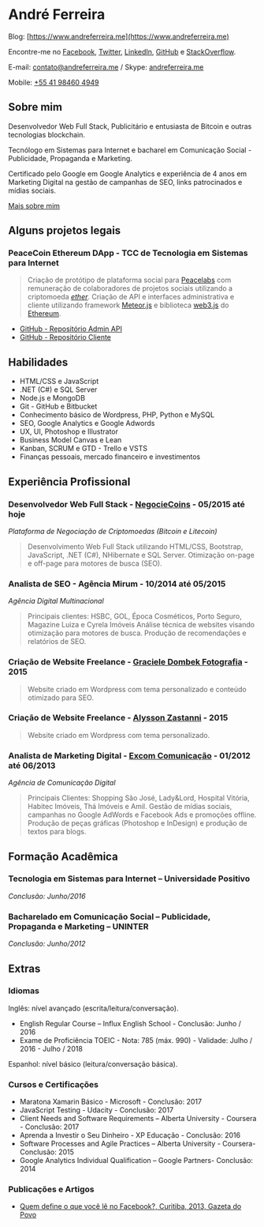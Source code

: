 # André Ferreira

Blog: [https://www.andreferreira.me](https://www.andreferreira.me)

Encontre-me no [Facebook](https://www.facebook.com/aferreira44), [Twitter](https://twitter.com/aferreira44), [LinkedIn](https://www.linkedin.com/in/aferreira44/), [GitHub](https://github.com/aferreira44) e [StackOverflow](https://stackoverflow.com/users/3196610/andr%C3%A9-ferreira).
 
E-mail: [contato@andreferreira.me](mailto:contato@andreferreira.me) / Skype: [andreferreira.me](skype:andreferreira.me?call)

Mobile: [+55 41 98460 4949](tel:+5541984604949)

## Sobre mim

Desenvolvedor Web Full Stack, Publicitário e entusiasta de Bitcoin e outras tecnologias blockchain.

Tecnólogo em Sistemas para Internet e bacharel em Comunicação Social - Publicidade, Propaganda e Marketing.

Certificado pelo Google em Google Analytics e experiência de 4 anos em Marketing Digital na gestão de campanhas de SEO, links patrocinados e mídias sociais.

[Mais sobre mim](https://www.andreferreira.me/sobre-mim)

## Alguns projetos legais

### PeaceCoin Ethereum DApp - TCC de Tecnologia em Sistemas para Internet

> Criação de protótipo de plataforma social para [Peacelabs](http://peacelabs.co) com remuneração de colaboradores de projetos sociais utilizando a criptomoeda *[ether](https://www.ethereum.org/ether)*. Criação de API e interfaces administrativa e cliente utilizando framework [Meteor.js](https://www.meteor.com/) e biblioteca [web3.js](https://github.com/ethereum/web3.js/) do [Ethereum](https://www.ethereum.org/).

- [GitHub - Repositório Admin API](https://github.com/andreferreira-me/peacecoin-admin-api)
- [GitHub - Repositório Cliente](https://github.com/andreferreira-me/peacecoin-peacelabs)

## Habilidades

- HTML/CSS e JavaScript
- .NET (C#) e SQL Server
- Node.js e MongoDB
- Git - GitHub e Bitbucket
- Conhecimento básico de Wordpress, PHP, Python e MySQL
- SEO, Google Analytics e Google Adwords
- UX, UI, Photoshop e Illustrator
- Business Model Canvas e Lean
- Kanban, SCRUM e GTD - Trello e VSTS
- Finanças pessoais, mercado financeiro e investimentos

## Experiência Profissional

### Desenvolvedor Web Full Stack - [NegocieCoins](http://www.negociecoins.com.br) - 05/2015 até hoje

*Plataforma de Negociação de Criptomoedas (Bitcoin e Litecoin)*

> Desenvolvimento Web Full Stack utilizando HTML/CSS, Bootstrap, JavaScript, .NET (C#), NHibernate e SQL Server. Otimização on-page e off-page para motores de busca (SEO).

### Analista de SEO - Agência Mirum - 10/2014 até 05/2015

*Agência Digital Multinacional*

> Principais clientes: HSBC, GOL, Época Cosméticos, Porto Seguro, Magazine Luiza e Cyrela Imóveis
Análise técnica de websites visando otimização para motores de busca.
Produção de recomendações e relatórios de SEO.

### Criação de Website Freelance - [Graciele Dombek Fotografia](http://www.gracieledombek.com.br) - 2015

> Website criado em Wordpress com tema personalizado e conteúdo otimizado para SEO.

### Criação de Website Freelance - [Alysson Zastanni](http://www.zastannifoto.com.br) - 2015

> Website criado em Wordpress com tema personalizado.

### Analista de Marketing Digital - [Excom Comunicação](http://excom.com.br/) - 01/2012 até 06/2013

*Agência de Comunicação Digital*

> Principais Clientes: Shopping São José, Lady&Lord, Hospital Vitória, Habitec Imóveis, Thá Imóveis e Amil. Gestão de mídias sociais, campanhas no Google AdWords e Facebook Ads e promoções offline. Produção de peças gráficas (Photoshop e InDesign) e produção de textos para blogs.

## Formação Acadêmica

### Tecnologia em Sistemas para Internet – Universidade Positivo

*Conclusão: Junho/2016*


### Bacharelado em Comunicação Social – Publicidade, Propaganda e Marketing – UNINTER

*Conclusão: Junho/2012*

## Extras

### Idiomas

Inglês: nível avançado (escrita/leitura/conversação).

- English Regular Course – Influx English School - Conclusão: Junho / 2016
- Exame de Proficiência TOEIC - Nota: 785 (máx. 990) - Validade: Julho / 2016 - Julho / 2018

Espanhol: nível básico (leitura/conversação básica).

### Cursos e Certificações

- Maratona Xamarin Básico - Microsoft - Conclusão: 2017
- JavaScript Testing - Udacity - Conclusão: 2017
- Client Needs and Software Requirements – Alberta University - Coursera - Conclusão: 2017
- Aprenda a Investir o Seu Dinheiro - XP Educação - Conclusão: 2016
- Software Processes and Agile Practices – Alberta University - Coursera- Conclusão: 2015
- Google Analytics Individual Qualification – Google Partners- Conclusão: 2014

### Publicações e Artigos

- [Quem define o que você lê no Facebook?, Curitiba, 2013, Gazeta do Povo](http://goo.gl/EA9dLI)